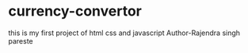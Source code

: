 # currency-convertor
this is my first project of html css and javascript
 Author-Rajendra singh pareste
